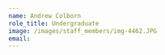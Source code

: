 ```yaml
---
name: Andrew Colborn
role_title: Undergraduate
image: /images/staff_members/img-4462.JPG
email:
---
```


